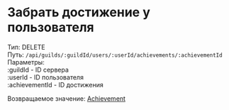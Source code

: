 # Забрать достижение у пользователя

Тип: DELETE\
Путь: `/api/guilds/:guildId/users/:userId/achievements/:achievementId`\
Параметры: \
:guildId - ID сервера\
:userId - ID пользователя\
:achievementId - ID достижения

Возвращаемое значение: [Achievement](../data-types/achievement.md)
